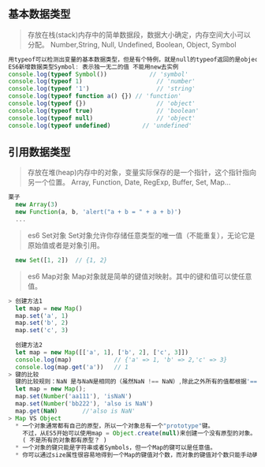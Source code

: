 ## 基本数据类型 
> 存放在栈(stack)内存中的简单数据段，数据大小确定，内存空间大小可以分配。
> Number,String, Null, Undefined, Boolean, Object, Symbol
```js
用typeof可以检测出变量的基本数据类型，但是有个特例，就是null的typeof返回的是object，这个是javascript的历史Bug
ES6新增数据类型Symbol: 表示独一无二的值 不能用new去实例
console.log(typeof Symbol()) 		    // 'symbol'
console.log(typeof 1) 				      // 'number'
console.log(typeof '1') 			      // 'string'
console.log(typeof function a() {}) // 'function'
console.log(typeof {}) 				      // 'object'
console.log(typeof true) 			      // 'boolean'
console.log(typeof null) 			      // 'object'
console.log(typeof undefined) 		  // 'undefined'
```
## 引用数据类型
> 存放在堆(heap)内存中的对象，变量实际保存的是一个指针，这个指针指向另一个位置。 
> Array, Function, Date, RegExp, Buffer, Set, Map...
```js
栗子 
  new Array(3) 
  new Function(a, b, 'alert("a + b = " + a + b)')
  ...
```
> es6 Set对象
>   Set对象允许你存储任意类型的唯一值（不能重复），无论它是原始值或者是对象引用。
```js
  new Set([1, 2])  // {1, 2}        
```
> es6 Map对象
>   Map对象就是简单的键值对映射。其中的键和值可以使任意值。
```js
> 创建方法1
  let map = new Map()
  map.set('a', 1)
  map.set('b', 2)
  map.set('c', 3)
  
  创建方法2
  let map = new Map([['a', 1], ['b', 2], ['c', 3]])
  console.log(map)            // {'a' => 1, 'b' => 2,'c' => 3}
  console.log(map.get('a'))   // 1
> 键的比较
  键的比较规则：NaN 是与NaN是相同的（虽然NaN !== NaN）,除此之外所有的值都根据'==='判断。
  let map = new Map();
  map.set(Number('aa111'), 'isNaN')
  map.set(Number('bb222'), 'also is NaN')
  map.get(NaN)       //'also is NaN'
> Map VS Object
  * 一个对象通常都有自己的原型，所以一个对象总有一个"prototype"键。
    不过，从ES5开始可以使用map = Object.create(null)来创建一个没有原型的对象。 
    ( 不是所有的对象都有原型？ )
  * 一个对象的键只能是字符串或者Symbols，但一个Map的键可以是任意值。
  * 你可以通过size属性很容易地得到一个Map的键值对个数，而对象的键值对个数只能手动确认。


```













